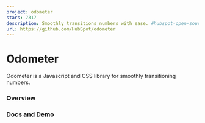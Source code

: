 ```yaml
---
project: odometer
stars: 7317
description: Smoothly transitions numbers with ease. #hubspot-open-source
url: https://github.com/HubSpot/odometer
---
```


Odometer
========

Odometer is a Javascript and CSS library for smoothly transitioning numbers.

### Overview

### Docs and Demo
